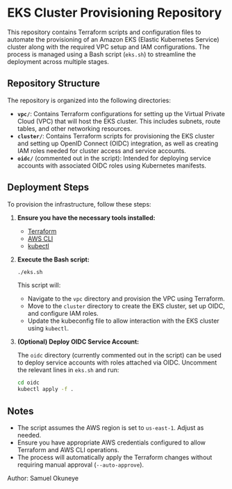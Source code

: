 
# EKS Cluster Provisioning Repository

This repository contains Terraform scripts and configuration files to automate the provisioning of an Amazon EKS (Elastic Kubernetes Service) cluster along with the required VPC setup and IAM configurations. The process is managed using a Bash script (`eks.sh`) to streamline the deployment across multiple stages.

## Repository Structure

The repository is organized into the following directories:

- **`vpc/`**: Contains Terraform configurations for setting up the Virtual Private Cloud (VPC) that will host the EKS cluster. This includes subnets, route tables, and other networking resources.
- **`cluster/`**: Contains Terraform scripts for provisioning the EKS cluster and setting up OpenID Connect (OIDC) integration, as well as creating IAM roles needed for cluster access and service accounts.
- **`oidc/`** (commented out in the script): Intended for deploying service accounts with associated OIDC roles using Kubernetes manifests.

## Deployment Steps

To provision the infrastructure, follow these steps:

1. **Ensure you have the necessary tools installed:**
   - [Terraform](https://www.terraform.io/downloads.html)
   - [AWS CLI](https://docs.aws.amazon.com/cli/latest/userguide/install-cliv2.html)
   - [kubectl](https://kubernetes.io/docs/tasks/tools/install-kubectl/)

2. **Execute the Bash script:**

   ```bash
   ./eks.sh
   ```

   This script will:
   - Navigate to the `vpc` directory and provision the VPC using Terraform.
   - Move to the `cluster` directory to create the EKS cluster, set up OIDC, and configure IAM roles.
   - Update the kubeconfig file to allow interaction with the EKS cluster using `kubectl`.

3. **(Optional) Deploy OIDC Service Account:**
   
   The `oidc` directory (currently commented out in the script) can be used to deploy service accounts with roles attached via OIDC. Uncomment the relevant lines in `eks.sh` and run:

   ```bash
   cd oidc
   kubectl apply -f .
   ```

## Notes

- The script assumes the AWS region is set to `us-east-1`. Adjust as needed.
- Ensure you have appropriate AWS credentials configured to allow Terraform and AWS CLI operations.
- The process will automatically apply the Terraform changes without requiring manual approval (`--auto-approve`).

Author: Samuel Okuneye

